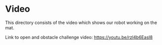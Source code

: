 Video
====

This directory consists of the video which shows our robot working on the mat.

Link to open and obstacle challenge video: https://youtu.be/rzl4b6EasI8
